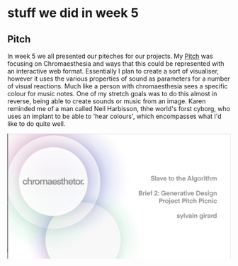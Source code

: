 # stuff we did in week 5
## Pitch
In week 5 we all presented our piteches for our projects. My [Pitch](https://docs.google.com/presentation/d/e/2PACX-1vQyI2gfDF_hBUyya5y3rlEMoUVXuZHGCvwTR4Or96Hbf7ZHkhX3xWyuK5WMICxYi2Q5YAmAYaamJxwL/pub?start=false&loop=false&delayms=30000&slide=id.p) was focusing on Chromaesthesia and ways that this could be represented with an interactive web format. Essentially I plan to create a sort of visualiser, however it uses the various properties of sound as parameters for a number of visual reactions. Much like a person with chromaesthesia sees a specific colour for music notes. One of my stretch goals was to do this almost in reverse, being able to create sounds or music from an image. Karen reminded me of a man called Neil Harbisson, thhe world's forst cyborg, who uses an implant to be able to 'hear colours', which encompasses what I'd like to do quite well.

<img src="Screen Shot 2020-08-29 at 2.30.53 pm.png" width="750" />

